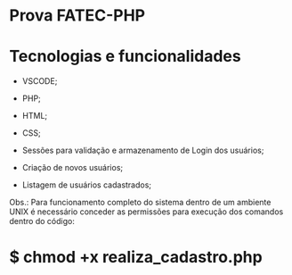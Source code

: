 # Prova FATEC-PHP
 
 # Tecnologias e funcionalidades
 - VSCODE;
 - PHP;
 - HTML;
 - CSS;
 
 - Sessões para validação e armazenamento de Login dos usuários;
 - Criação de novos usuários;
 - Listagem de usuários cadastrados;

Obs.: Para funcionamento completo do sistema dentro de um ambiente UNIX é necessário conceder as permissões para execução dos comandos dentro do código:

  # $ chmod +x realiza_cadastro.php
